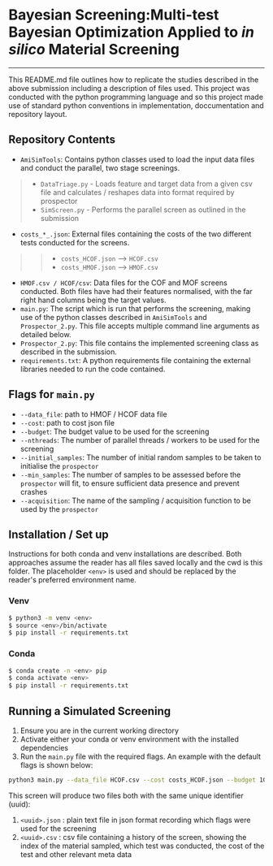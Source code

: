 # Bayesian Screening:Multi-test Bayesian Optimization Applied to *in silico* Material Screening
___

This README.md file outlines how to replicate the studies described in the above submission including a description of files used.
This project was conducted with the python programming language and so this project made use of standard python conventions in implementation, doccumentation and repository layout.

## Repository Contents
* `AmiSimTools`: Contains python classes used to load the input data files and conduct the parallel, two stage screenings.
>* `DataTriage.py` - Loads feature and target data from a given csv file and calculates / reshapes data into format required by prospector
>* `SimScreen.py` - Performs the parallel screen as outlined in the submission
* `costs_*_.json`: External files containing the costs of the two different tests conducted for the screens.
>>* `costs_HCOF.json` --> `HCOF.csv`
>>* `costs_HMOF.json` --> `HMOF.csv`
* `HMOF.csv / HCOF/csv`: Data files for the COF and MOF screens conducted. Both files have had their features normalised, with the far right hand columns being the target values.
* `main.py`: The script which is run that performs the screening, making use of the python classes described in `AmiSimTools` and `Prospector_2.py`. This file accepts multiple command line arguments as detailed below.
* `Prospector_2.py`: This file contains the implemented screening class as described in the submission.
* `requirements.txt`: A python requirements file containing the external libraries needed to run the code contained.

## Flags for `main.py`
*  `--data_file`: path to HMOF / HCOF data file
* `--cost`: path to cost json file
* `--budget`: The budget value to be used for the screening
* `--nthreads`: The number of parallel threads / workers to be used for the screening
* `--initial_samples`: The number of initial random samples to be taken to initialise the `prospector`
* `--min_samples`: The number of samples to be assessed before the `prospector` will fit, to ensure sufficient data presence and prevent crashes
* `--acquisition`: The name of the sampling / acquisition function to be used by the `prospector`

## Installation / Set up
Instructions for both conda and venv installations are described.
Both approaches assume the reader has all files saved locally and the cwd is this folder.
The placeholder `<env>` is used and should be replaced by the reader's preferred environment name.
### Venv
```bash
$ python3 -m venv <env>
$ source <env>/bin/activate
$ pip install -r requirements.txt
```
### Conda
```bash
$ conda create -n <env> pip
$ conda activate <env>
$ pip install -r requirements.txt
```

## Running a Simulated Screening
1. Ensure you are in the current working directory
2. Activate either your conda or venv environment with the installed dependencies
3. Run the `main.py` file with the required flags. An example with the default flags is shown below:
```bash
python3 main.py --data_file HCOF.csv --cost costs_HCOF.json --budget 1000 --nthreads 200 --initial_samples 200 --min_samples 20 --acquisition Thompson
```
This screen will produce two files both with the same unique identifier (uuid): 
1. `<uuid>.json` : plain text file in json format recording which flags were used for the screening
2. `<uuid>.csv` : csv file containing a history of the screen, showing the index of the material sampled, which test was conducted, the cost of the test and other relevant meta data

